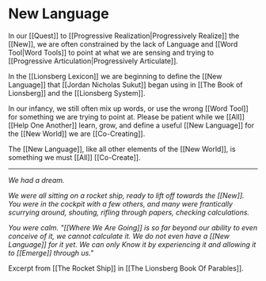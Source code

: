 # New Language

In our [[Quest]] to [[Progressive Realization|Progressively Realize]] the [[New]], we are often constrained by the lack of Language and [[Word Tool|Word Tools]] to point at what we are sensing and trying to [[Progressive Articulation|Progressively Articulate]]. 

In the [[Lionsberg Lexicon]] we are beginning to define the [[New Language]] that [[Jordan Nicholas Sukut]] began using in  [[The Book of Lionsberg]] and the [[Lionsberg System]].  

In our infancy, we still often mix up words, or use the wrong [[Word Tool]] for something we are trying to point at. Please be patient while we [[All]] [[Help One Another]] learn, grow, and define a useful [[New Language]] for the [[New World]] we are [[Co-Creating]]. 

The [[New Language]], like all other elements of the [[New World]], is something we must [[All]] [[Co-Create]].  

___

_We had a dream._ 

_We were all sitting on a rocket ship, ready to lift off towards the [[New]]. You were in the cockpit with a few others, and many were frantically scurrying around, shouting, rifling through papers, checking calculations._ 

_You were calm. "[[Where We Are Going]] is so far beyond our ability to even conceive of it, we cannot calculate it. We do not even have a [[New Language]] for it yet. We can only Know it by experiencing it and allowing it to [[Emerge]] through us."_

Excerpt from [[The Rocket Ship]] in [[The Lionsberg Book Of Parables]]. 

